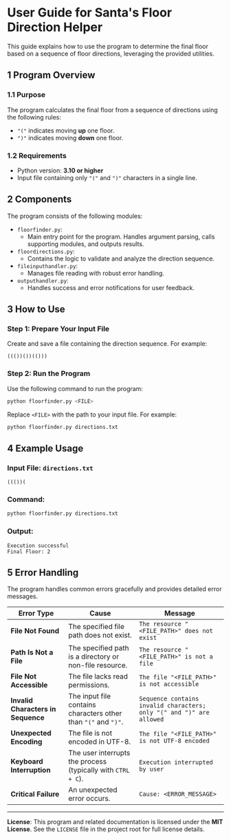 <!-- SPDX-License-Identifier: MIT -->
<!-- Copyright (c) Vojtech Krajnansky -->
# User Guide for Santa's Floor Direction Helper
This guide explains how to use the program to determine the final floor based on a sequence of floor directions, leveraging the provided utilities.

## 1 Program Overview
### 1.1 Purpose
The program calculates the final floor from a sequence of directions using the following rules:
- `"("` indicates moving **up** one floor.
- `")"` indicates moving **down** one floor.

### 1.2 Requirements
- Python version: **3.10 or higher**
- Input file containing only `"("` and `")"` characters in a single line.

## 2 Components
The program consists of the following modules:
- `floorfinder.py`:
  - Main entry point for the program. Handles argument parsing, calls supporting modules, and outputs results.
- `floordirections.py`:
  - Contains the logic to validate and analyze the direction sequence.
- `fileinputhandler.py`:
  - Manages file reading with robust error handling.
- `outputhandler.py`:
  - Handles success and error notifications for user feedback.

## 3 How to Use
### Step 1: Prepare Your Input File
Create and save a file containing the direction sequence. For example:
```text
((())())(()))
```

### Step 2: Run the Program
Use the following command to run the program:
```bash
python floorfinder.py <FILE>
```

Replace `<FILE>` with the path to your input file. For example:
```bash
python floorfinder.py directions.txt
```
## 4 Example Usage
### Input File: `directions.txt`
```
((())(
```

### Command:
```bash
python floorfinder.py directions.txt
```

### Output:
```text
Execution successful
Final Floor: 2
```

## 5 Error Handling
The program handles common errors gracefully and provides detailed error messages.

| **Error Type**                     | **Cause**                                                      | **Message**                                                          |
|------------------------------------|----------------------------------------------------------------|----------------------------------------------------------------------|
| **File Not Found**                 | The specified file path does not exist.                        | `The resource "<FILE_PATH>" does not exist`                          |
| **Path Is Not a File**             | The specified path is a directory or non-file resource.        | `The resource "<FILE_PATH>" is not a file`                           |
| **File Not Accessible**            | The file lacks read permissions.                               | `The file "<FILE_PATH>" is not accessible`                           |
| **Invalid Characters in Sequence** | The input file contains characters other than `"("` and `")"`. | `Sequence contains invalid characters; only "(" and ")" are allowed` |
| **Unexpected Encoding**            | The file is not encoded in UTF-8.                              | `The file "<FILE_PATH>" is not UTF-8 encoded`                        |
| **Keyboard Interruption**          | The user interrupts the process (typically with `CTRL + C`).   | `Execution interrupted by user`                                      |
| **Critical Failure**               | An unexpected error occurs.                                    | `Cause: <ERROR_MESSAGE>`                                             |


---

**License**: This program and related documentation is licensed under the **MIT License**. See the `LICENSE` file in the project root for full license details.
